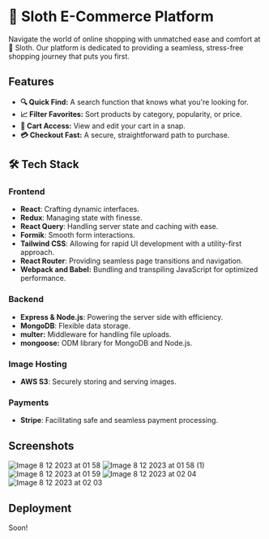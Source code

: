 # 🦥 Sloth E-Commerce Platform

Navigate the world of online shopping with unmatched ease and comfort at 🦥 Sloth. Our platform is dedicated to providing a seamless, stress-free shopping journey that puts you first.

## Features

- **🔍 Quick Find:** A search function that knows what you're looking for.
- **📈 Filter Favorites:** Sort products by category, popularity, or price.
- **🛒 Cart Access:** View and edit your cart in a snap.
- **💳 Checkout Fast:** A secure, straightforward path to purchase.

## 🛠️ Tech Stack

### Frontend
- **React**: Crafting dynamic interfaces.
- **Redux**: Managing state with finesse.
- **React Query**: Handling server state and caching with ease.
- **Formik**: Smooth form interactions.
- **Tailwind CSS**: Allowing for rapid UI development with a utility-first approach.
- **React Router**: Providing seamless page transitions and navigation.
- **Webpack and Babel:** Bundling and transpiling JavaScript for optimized performance.

### Backend
- **Express & Node.js**: Powering the server side with efficiency.
- **MongoDB**: Flexible data storage.
- **multer:** Middleware for handling file uploads.
- **mongoose:** ODM library for MongoDB and Node.js.

### Image Hosting
- **AWS S3**: Securely storing and serving images.

### Payments
- **Stripe**: Facilitating safe and seamless payment processing.

## Screenshots 
![Image 8 12 2023 at 01 58](https://github.com/ozergklp/Sloth/assets/109994179/f7d2e339-1623-4b6c-bc18-92b968ddbf7f)
![Image 8 12 2023 at 01 58 (1)](https://github.com/ozergklp/Sloth/assets/109994179/a00556bb-a850-490f-8e2e-dabde4ab36b2)
![Image 8 12 2023 at 01 59](https://github.com/ozergklp/Sloth/assets/109994179/f0c39526-57d5-4e9c-9ebb-c09bd0c2a3ee)
![Image 8 12 2023 at 02 04](https://github.com/ozergklp/Sloth/assets/109994179/79072528-0cd4-46ee-9ef2-6d69363761f4)
![Image 8 12 2023 at 02 03](https://github.com/ozergklp/Sloth/assets/109994179/2183f137-bf51-4eba-a6df-f6e33fd33370)


## Deployment 
Soon!

